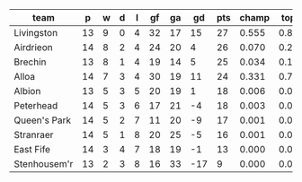 |     team     | p  | w | d | l | gf | ga | gd  | pts | champ | top2  | top3  | top4  |  5-7  | bot4  | bot3  | bot2  |
|--------------|----|---|---|---|----|----|-----|-----|-------|-------|-------|-------|-------|-------|-------|-------|
| Livingston   | 13 | 9 | 0 | 4 | 32 | 17 |  15 |  27 | 0.555 | 0.838 | 0.944 | 0.982 | 0.018 | 0.001 | 0.000 | 0.000|
| Airdrieon    | 14 | 8 | 2 | 4 | 24 | 20 |   4 |  26 | 0.070 | 0.237 | 0.538 | 0.764 | 0.215 | 0.050 | 0.021 | 0.005|
| Brechin      | 13 | 8 | 1 | 4 | 19 | 14 |   5 |  25 | 0.034 | 0.137 | 0.365 | 0.626 | 0.332 | 0.102 | 0.042 | 0.011|
| Alloa        | 14 | 7 | 3 | 4 | 30 | 19 |  11 |  24 | 0.331 | 0.721 | 0.892 | 0.962 | 0.037 | 0.003 | 0.001 | 0.000|
| Albion       | 13 | 5 | 3 | 5 | 20 | 19 |   1 |  18 | 0.006 | 0.037 | 0.127 | 0.296 | 0.542 | 0.296 | 0.162 | 0.065|
| Peterhead    | 14 | 5 | 3 | 6 | 17 | 21 |  -4 |  18 | 0.003 | 0.020 | 0.079 | 0.195 | 0.576 | 0.406 | 0.230 | 0.098|
| Queen's Park | 14 | 5 | 2 | 7 | 11 | 20 |  -9 |  17 | 0.001 | 0.003 | 0.021 | 0.065 | 0.446 | 0.692 | 0.489 | 0.259|
| Stranraer    | 14 | 5 | 1 | 8 | 20 | 25 |  -5 |  16 | 0.001 | 0.004 | 0.016 | 0.054 | 0.405 | 0.729 | 0.541 | 0.309|
| East Fife    | 14 | 3 | 4 | 7 | 18 | 19 |  -1 |  13 | 0.000 | 0.004 | 0.018 | 0.055 | 0.403 | 0.732 | 0.542 | 0.317|
| Stenhousem'r | 13 | 2 | 3 | 8 | 16 | 33 | -17 |   9 | 0.000 | 0.000 | 0.000 | 0.001 | 0.027 | 0.990 | 0.972 | 0.935|
